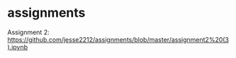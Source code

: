 # assignments

Assignment 2: 
https://github.com/jesse2212/assignments/blob/master/assignment2%20(3).ipynb
